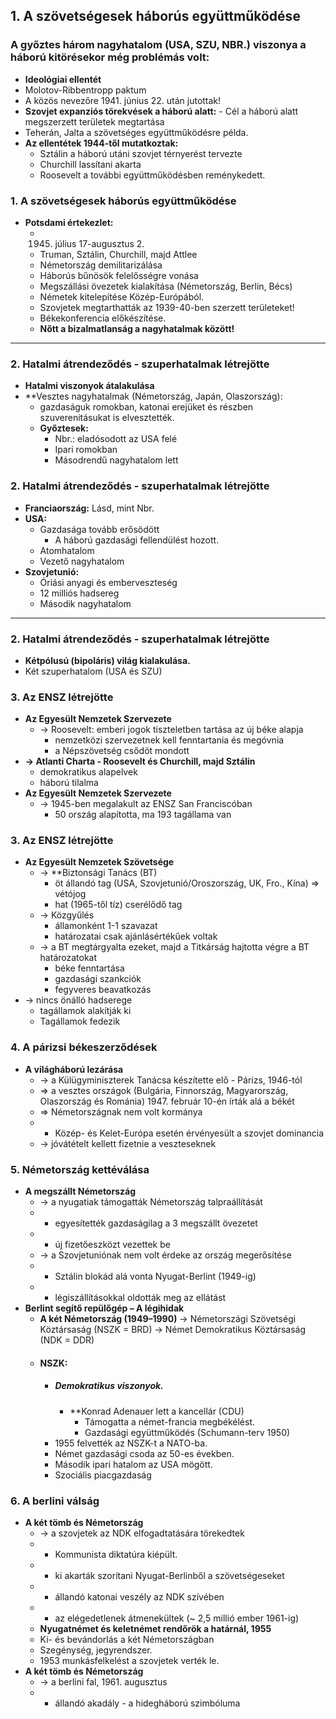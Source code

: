 ## 1. A szövetségesek háborús együttműködése

### A győztes három nagyhatalom (USA, SZU, NBR.) viszonya a háború kitörésekor még problémás volt:
- **Ideológiai ellentét**
- Molotov-Ribbentropp paktum
- A közös nevezőre 1941. június 22. után jutottak!
- **Szovjet expanziós törekvések a háború alatt:**
	  - Cél a háború alatt megszerzett területek megtartása
- Teherán, Jalta a szövetséges együttműködésre példa.
- **Az ellentétek 1944-től mutatkoztak:**
  - Sztálin a háború utáni szovjet térnyerést tervezte
  - Churchill lassítani akarta
  - Roosevelt a további együttműködésben reménykedett.
### 1. A szövetségesek háborús együttműködése
- **Potsdami értekezlet:** 
  - 1945. július 17-augusztus 2.
  - Truman, Sztálin, Churchill, majd Attlee
  - Németország demilitarizálása
  - Háborús bűnösök felelősségre vonása
  - Megszállási övezetek kialakítása (Németország, Berlin, Bécs)
  - Németek kitelepítése Közép-Európából.
  - Szovjetek megtarthatták az 1939-40-ben szerzett területeket!
  - Békekonferencia előkészítése.
  - **Nőtt a bizalmatlanság a nagyhatalmak között!**

---

### 2. Hatalmi átrendeződés - szuperhatalmak létrejötte

- **Hatalmi viszonyok átalakulása**
- **Vesztes nagyhatalmak (Németország, Japán, Olaszország):
  - gazdaságuk romokban, katonai erejüket és részben szuverenitásukat is elvesztették.
  - **Győztesek:**
    - Nbr.: eladósodott az USA felé
    - Ipari romokban
    - Másodrendű nagyhatalom lett
### 2. Hatalmi átrendeződés - szuperhatalmak létrejötte
- **Franciaország:** Lásd, mint Nbr.
- **USA:**
  - Gazdasága tovább erősödött
	  - A háború gazdasági fellendülést hozott.
  - Atomhatalom
  - Vezető nagyhatalom
- **Szovjetunió:**
  - Óriási anyagi és emberveszteség
  - 12 milliós hadsereg
  - Második nagyhatalom

---

### 2. Hatalmi átrendeződés - szuperhatalmak létrejötte

- **Kétpólusú (bipoláris) világ kialakulása.**
- Két szuperhatalom (USA és SZU)

### 3. Az ENSZ létrejötte
- **Az Egyesült Nemzetek Szervezete**
  - → Roosevelt: emberi jogok tiszteletben tartása az új béke alapja
	  - nemzetközi szervezetnek kell fenntartania és megóvnia
	  - a Népszövetség csődöt mondott
- **→ Atlanti Charta - Roosevelt és Churchill, majd Sztálin**
  - demokratikus alapelvek
  - háború tilalma
- **Az Egyesült Nemzetek Szervezete**
  - → 1945-ben megalakult az ENSZ San Franciscóban
	  -  50 ország alapította, ma 193 tagállama van
### 3. Az ENSZ létrejötte
- **Az Egyesült Nemzetek Szövetsége**
  - → **Biztonsági Tanács (BT) 
	  - öt állandó tag (USA, Szovjetunió/Oroszország, UK, Fro., Kína) => vétójog
	  - hat (1965-től tíz) cserélődő tag
  - → Közgyűlés 
	  - államonként 1-1 szavazat 
	  - határozatai csak ajánlásértékűek voltak
  - → a BT megtárgyalta ezeket, majd a Titkárság hajtotta végre a BT határozatokat
	  - béke fenntartása
	  - gazdasági szankciók
	  - fegyveres beavatkozás
- → nincs önálló hadserege
	- tagállamok alakítják ki
	- Tagállamok fedezik
### 4. A párizsi békeszerződések

- **A világháború lezárása** 
  - → a Külügyminiszterek Tanácsa készítette elő - Párizs, 1946-tól 
  - => a vesztes országok (Bulgária, Finnország, Magyarország, Olaszország és Románia) 1947. február 10-én írták alá a békét 
  - => Németországnak nem volt kormánya 
  - - Közép- és Kelet-Európa esetén érvényesült a szovjet dominancia
  - → jóvátételt kellett fizetnie a veszteseknek
### 5. Németország kettéválása
- **A megszállt Németország**
  - → a nyugatiak támogatták Németország talpraállítását 
  - - egyesítették gazdaságilag a 3 megszállt övezetet 
  - - új fizetőeszközt vezettek be 
  - → a Szovjetuniónak nem volt érdeke az ország megerősítése 
  - - Sztálin blokád alá vonta Nyugat-Berlint (1949-ig) 
  - - légiszállításokkal oldották meg az ellátást
- **Berlint segítő repülőgép – A légihidak**
	- **A két Németország (1949–1990)**
	  → Németországi Szövetségi Köztársaság (NSZK = BRD) 
	  → Német Demokratikus Köztársaság (NDK = DDR)
  - #### NSZK:
    - ##### Demokratikus viszonyok.
	    - **Konrad Adenauer lett a kancellár (CDU)
		    - Támogatta a német-francia megbékélést.
		    - Gazdasági együttműködés (Schumann-terv 1950)
    - 1955 felvették az NSZK-t a NATO-ba.
    - Német gazdasági csoda az 50-es években.
    - Második ipari hatalom az USA mögött.
    - Szociális piacgazdaság
### 6. A berlini válság
- **A két tömb és Németország**
  - → a szovjetek az NDK elfogadtatására törekedtek
  - - Kommunista diktatúra kiépült.
  - - ki akarták szorítani Nyugat-Berlinből a szövetségeseket 
  - - állandó katonai veszély az NDK szívében 
  - - az elégedetlenek átmenekültek (~ 2,5 millió ember 1961-ig)
  - **Nyugatnémet és keletnémet rendőrök a határnál, 1955**
  - Ki- és bevándorlás a két Németországban
  - Szegénység, jegyrendszer.
  - 1953 munkásfelkelést a szovjetek verték le.
- **A két tömb és Németország**
  - → a berlini fal, 1961. augusztus 
  - - állandó akadály - a hidegháború szimbóluma

